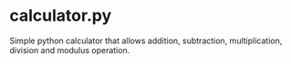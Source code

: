 # calculator.py
Simple python calculator that allows addition, subtraction,  multiplication, division and modulus operation.
